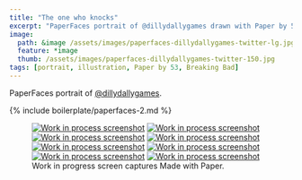 ```yaml
---
title: "The one who knocks"
excerpt: "PaperFaces portrait of @dillydallygames drawn with Paper by 53 on an iPad."
image: 
  path: &image /assets/images/paperfaces-dillydallygames-twitter-lg.jpg 
  feature: *image
  thumb: /assets/images/paperfaces-dillydallygames-twitter-150.jpg
tags: [portrait, illustration, Paper by 53, Breaking Bad]
---
```


PaperFaces portrait of [@dillydallygames](http://twitter.com/dillydallygames).

{% include boilerplate/paperfaces-2.md %}

<figure class="third">
  <a href="{{ site.url }}/assets/images/paperfaces-dillydallygames-process-1-lg.jpg"><img src="{{ site.url }}/assets/images/paperfaces-dillydallygames-process-1-600.jpg" alt="Work in process screenshot"></a>
  <a href="{{ site.url }}/assets/images/paperfaces-dillydallygames-process-2-lg.jpg"><img src="{{ site.url }}/assets/images/paperfaces-dillydallygames-process-2-600.jpg" alt="Work in process screenshot"></a>
  <a href="{{ site.url }}/assets/images/paperfaces-dillydallygames-process-3-lg.jpg"><img src="{{ site.url }}/assets/images/paperfaces-dillydallygames-process-3-600.jpg" alt="Work in process screenshot"></a>
  <a href="{{ site.url }}/assets/images/paperfaces-dillydallygames-process-4-lg.jpg"><img src="{{ site.url }}/assets/images/paperfaces-dillydallygames-process-4-600.jpg" alt="Work in process screenshot"></a>
  <a href="{{ site.url }}/assets/images/paperfaces-dillydallygames-process-5-lg.jpg"><img src="{{ site.url }}/assets/images/paperfaces-dillydallygames-process-5-600.jpg" alt="Work in process screenshot"></a>
  <a href="{{ site.url }}/assets/images/paperfaces-dillydallygames-process-6-lg.jpg"><img src="{{ site.url }}/assets/images/paperfaces-dillydallygames-process-6-600.jpg" alt="Work in process screenshot"></a>
  <a href="{{ site.url }}/assets/images/paperfaces-dillydallygames-process-7-lg.jpg"><img src="{{ site.url }}/assets/images/paperfaces-dillydallygames-process-7-600.jpg" alt="Work in process screenshot"></a>
  <a href="{{ site.url }}/assets/images/paperfaces-dillydallygames-process-8-lg.jpg"><img src="{{ site.url }}/assets/images/paperfaces-dillydallygames-process-8-600.jpg" alt="Work in process screenshot"></a>
  <figcaption>Work in progress screen captures Made with Paper.</figcaption>
</figure>